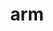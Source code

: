 ---
sub_projects:
- project_email: arm-trusted-firmware
  project_project_link_name: arm-trusted-firmware
  project_maintainers: ''
  project_name: arm-trusted-firmware
  project_patches_project_url: http://patches.linaro.org/api/projects/229/?format=json
  project_scm_project_url: ''
  project_project_url: https://github.com/ARM-software/arm-trusted-firmware
- project_email: linux-arm-kernel@lists.infradead.org
  project_project_link_name: linux-arm-kernel
  project_maintainers: ''
  project_name: linux-arm-kernel
  project_patches_project_url: http://patches.linaro.org/api/projects/12/?format=json
  project_scm_project_url: git://git.kernel.org/pub/scm/linux/kernel/git/torvalds/linux.git
  project_project_url: https://git.kernel.org/pub/scm/linux/kernel/git/torvalds/linux.git/commit/
- project_email: linux-arm-msm@vger.kernel.org
  project_project_link_name: linux-arm-msm
  project_maintainers: ''
  project_name: linux-arm-msm
  project_patches_project_url: http://patches.linaro.org/api/projects/196/?format=json
  project_scm_project_url: git://git.kernel.org/pub/scm/linux/kernel/git/stable/linux-stable.git
  project_project_url: https://git.kernel.org/pub/scm/linux/kernel/git/stable/linux.git/commit
title: arm
---